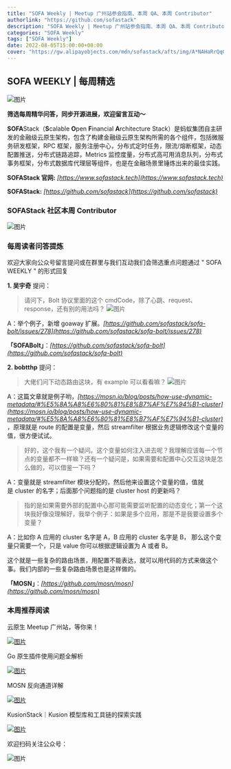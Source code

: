 ```yaml
---
title: "SOFA Weekly | Meetup 广州站参会指南、本周 QA、本周 Contributor"
authorlink: "https://github.com/sofastack"
description: "SOFA Weekly | Meetup 广州站参会指南、本周 QA、本周 Contributor"
categories: "SOFA Weekly"
tags: ["SOFA Weekly"]
date: 2022-08-05T15:00:00+08:00
cover: "https://gw.alipayobjects.com/mdn/sofastack/afts/img/A*NAHaRrQqGzAAAAAAAAAAAAAAARQnAQ"
---
```


## SOFA WEEKLY | 每周精选

![图片](https://p3-juejin.byteimg.com/tos-cn-i-k3u1fbpfcp/1e08fca65f7643c783d33f590bb41d5a~tplv-k3u1fbpfcp-zoom-1.image)

**筛选每周精华问答，同步开源进展，欢迎留言互动～**

**SOFA**Stack（**S**calable **O**pen **F**inancial **A**rchitecture Stack）是蚂蚁集团自主研发的金融级云原生架构，包含了构建金融级云原生架构所需的各个组件，包括微服务研发框架，RPC 框架，服务注册中心，分布式定时任务，限流/熔断框架，动态配置推送，分布式链路追踪，Metrics 监控度量，分布式高可用消息队列，分布式事务框架，分布式数据库代理层等组件，也是在金融场景里锤炼出来的最佳实践。

**SOFAStack 官网:** *[https://www.sofastack.tech](https://www.sofastack.tech)*

**SOFAStack:** *[https://github.com/sofastack](https://github.com/sofastack)*

### SOFAStack 社区本周 Contributor

![图片](https://p3-juejin.byteimg.com/tos-cn-i-k3u1fbpfcp/9bebad7229b9454b8e0b135e043714af~tplv-k3u1fbpfcp-zoom-1.image)

### 每周读者问答提炼
欢迎大家向公众号留言提问或在群里与我们互动我们会筛选重点问题通过 " SOFA WEEKLY " 的形式回复

**1. 吴宇奇** 提问：

>请问下，Bolt 协议里面的这个 cmdCode，除了心跳、request、response，还有别的用法吗？
![图片](https://p3-juejin.byteimg.com/tos-cn-i-k3u1fbpfcp/7aab0097fa244d0ba7f0b5584677a748~tplv-k3u1fbpfcp-zoom-1.image)

A：举个例子，新增 goaway 扩展。*[https://github.com/sofastack/sofa-bolt/issues/278](https://github.com/sofastack/sofa-bolt/issues/278)*

**「SOFABolt」**：*[https://github.com/sofastack/sofa-bolt](https://github.com/sofastack/sofa-bolt)*

**2. bobtthp** 提问：

>大佬们问下动态路由这块，有 example 可以看看嘛？
![图片](https://p3-juejin.byteimg.com/tos-cn-i-k3u1fbpfcp/02ddb6b7c1ee45b089990cc6ee1c97a8~tplv-k3u1fbpfcp-zoom-1.image)

A：这篇文章就是例子哟，*[https://mosn.io/blog/posts/how-use-dynamic-metadata/#%E5%8A%A8%E6%80%81%E8%B7%AF%E7%94%B1-cluster](https://mosn.io/blog/posts/how-use-dynamic-metadata/#%E5%8A%A8%E6%80%81%E8%B7%AF%E7%94%B1-cluster)* ，原理就是 route 的配置是变量，然后 streamfilter 根据业务逻辑修改这个变量的值，很方便试试。

>好的，这个我有一个疑问。这个变量如何注入进去呢？我理解应该每一个节点的变量都不一样嘛？还有一个疑问是，如果需要和配置中心交互这块是怎么做的，可以借鉴一下吗？

A：变量就是 streamfilter 模块分配的，然后他来设置这个变量的值，值就是 cluster 的名字；后面那个问题指的是 cluster host 的更新吗？

>指的是如果需要外部的配置中心那可能需要监听配置的动态变化；第一个这块我好像没理解好，我举个例子：如果是多个应用，那是不是我要设置多个变量？

A：比如你 A 应用的 cluster 名字是 A，B 应用的 cluster 名字是 B， 那么这个变量只需要一个，只是 value 你可以根据逻辑设置为 A 或者 B。

这个就是一些复杂的路由场景，用配置不能表达，就可以用代码的方式来做这个事。我们内部的一些复杂路由场景也是这样做的。

**「MOSN」**：*[https://github.com/mosn/mosn](https://github.com/mosn/mosn)*

### 本周推荐阅读

云原生 Meetup 广州站，等你来！

[![图片](https://p3-juejin.byteimg.com/tos-cn-i-k3u1fbpfcp/8343a98f62524b508cf04f43b016b6a1~tplv-k3u1fbpfcp-zoom-1.image)](http://mp.weixin.qq.com/s?__biz=MzUzMzU5Mjc1Nw==&mid=2247513017&idx=1&sn=918d92c4641e89e53d8d63816b081516&chksm=faa35c63cdd4d575ff1eda27785b6025df2b129eff88072a2912afe2e8ae1f4c8f11b77bbe9a&scene=21)

Go 原生插件使用问题全解析

[![图片](https://p3-juejin.byteimg.com/tos-cn-i-k3u1fbpfcp/8bd6589b20424bcab1d715e055b183e1~tplv-k3u1fbpfcp-zoom-1.image)](http://mp.weixin.qq.com/s?__biz=MzUzMzU5Mjc1Nw==&mid=2247512138&idx=1&sn=851abb8d07d47f703e33978c9c125c59&chksm=faa35f90cdd4d6869c6cd4934c042484dbe1063c3fb85462d2f33e936b96240ae33d02d18c3a&scene=21)

MOSN 反向通道详解

[![图片](https://p3-juejin.byteimg.com/tos-cn-i-k3u1fbpfcp/624f32532ead4dd2af955568d88ac88d~tplv-k3u1fbpfcp-zoom-1.image)](http://mp.weixin.qq.com/s?__biz=MzUzMzU5Mjc1Nw==&mid=2247513902&idx=1&sn=be00c5af2e9775a4039430bf187e16f4&chksm=faa358f4cdd4d1e23d7e9c93b4a94d6e6c377f51eb5e96b6dd5f74b840e48ebd3f518c4bf80a&scene=21)

KusionStack｜Kusion 模型库和工具链的探索实践

[![图片](https://p3-juejin.byteimg.com/tos-cn-i-k3u1fbpfcp/6ee6c5297fa148aba6e5e33afa749dd7~tplv-k3u1fbpfcp-zoom-1.image)](http://mp.weixin.qq.com/s?__biz=MzUzMzU5Mjc1Nw==&mid=2247512283&idx=1&sn=b1a6218e9c396749846baaa9b6b38a2d&chksm=faa35f01cdd4d6177f00938c93b0c652533da148e5ecb888280205525f0e89e4636d010b64ee&scene=21)

欢迎扫码关注公众号：

![图片](https://p3-juejin.byteimg.com/tos-cn-i-k3u1fbpfcp/0fc902534709497790cfb2f8097329bf~tplv-k3u1fbpfcp-zoom-1.image)

